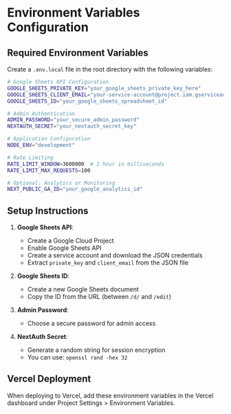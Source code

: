 # Environment Variables Configuration

## Required Environment Variables

Create a `.env.local` file in the root directory with the following variables:

```bash
# Google Sheets API Configuration
GOOGLE_SHEETS_PRIVATE_KEY="your_google_sheets_private_key_here"
GOOGLE_SHEETS_CLIENT_EMAIL="your-service-account@project.iam.gserviceaccount.com"
GOOGLE_SHEETS_ID="your_google_sheets_spreadsheet_id"

# Admin Authentication
ADMIN_PASSWORD="your_secure_admin_password"
NEXTAUTH_SECRET="your_nextauth_secret_key"

# Application Configuration
NODE_ENV="development"

# Rate Limiting
RATE_LIMIT_WINDOW=3600000  # 1 hour in milliseconds
RATE_LIMIT_MAX_REQUESTS=100

# Optional: Analytics or Monitoring
NEXT_PUBLIC_GA_ID="your_google_analytics_id"
```

## Setup Instructions

1. **Google Sheets API**: 
   - Create a Google Cloud Project
   - Enable Google Sheets API
   - Create a service account and download the JSON credentials
   - Extract `private_key` and `client_email` from the JSON file

2. **Google Sheets ID**: 
   - Create a new Google Sheets document
   - Copy the ID from the URL (between `/d/` and `/edit`)

3. **Admin Password**: 
   - Choose a secure password for admin access

4. **NextAuth Secret**: 
   - Generate a random string for session encryption
   - You can use: `openssl rand -hex 32`

## Vercel Deployment

When deploying to Vercel, add these environment variables in the Vercel dashboard under Project Settings > Environment Variables. 